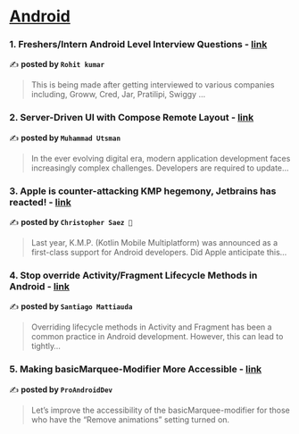 
<h1><a href=https://medium.com/tag/android/recommended target="_blank" rel="noopener noreferrer">Android</a></h1>
<h3>1. Freshers/Intern Android Level Interview Questions - <a href="https://medium.com/@rokiran/freshers-intern-android-level-interview-questions-464cfb9bdec2" target="_blank" rel="noopener noreferrer">link</a></h3>

✍️ **posted by `Rohit kumar`**

<blockquote>This is being made after getting interviewed to various companies including, Groww, Cred, Jar, Pratilipi, Swiggy …</blockquote>

<h3>2. Server-Driven UI with Compose Remote Layout - <a href="https://medium.com/@utsmannn/server-driven-ui-with-compose-remote-layout-bdc902d973f8" target="_blank" rel="noopener noreferrer">link</a></h3>

✍️ **posted by `Muhammad Utsman`**

<blockquote>In the ever evolving digital era, modern application development faces increasingly complex challenges. Developers are required to update…</blockquote>

<h3>3. Apple is counter-attacking KMP hegemony, Jetbrains has reacted! - <a href="https://medium.com/@SaezChristopher/apple-is-counter-attacking-kmp-hegemony-jetbrains-has-reacted-1c4a60c2ab3e" target="_blank" rel="noopener noreferrer">link</a></h3>

✍️ **posted by `Christopher Saez 📱`**

<blockquote>Last year, K.M.P. (Kotlin Mobile Multiplatform) was announced as a first-class support for Android developers. Did Apple anticipate this…</blockquote>

<h3>4. Stop override Activity/Fragment Lifecycle Methods in Android - <a href="https://medium.com/@santimattius/stop-override-activity-fragment-lifecycle-methods-in-android-b0e0bb2b5748" target="_blank" rel="noopener noreferrer">link</a></h3>

✍️ **posted by `Santiago Mattiauda`**

<blockquote>Overriding lifecycle methods in Activity and Fragment has been a common practice in Android development. However, this can lead to tightly…</blockquote>

<h3>5. Making basicMarquee-Modifier More Accessible - <a href="https://medium.com/proandroiddev/making-basicmarquee-modifier-more-accessible-8b3737307dee" target="_blank" rel="noopener noreferrer">link</a></h3>

✍️ **posted by `ProAndroidDev`**

<blockquote>Let’s improve the accessibility of the basicMarquee-modifier for those who have the “Remove animations” setting turned on.</blockquote>

